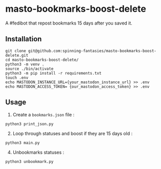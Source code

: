 # masto-bookmarks-boost-delete

A #fedibot that repost bookmarks 15 days after you saved it.

## Installation

```
git clone git@github.com:spinning-fantasies/masto-bookmarks-boost-delete.git
cd masto-bookmarks-boost-delete/
python3 -m venv .
source ./bin/activate
python3 -m pip install -r requirements.txt
touch .env
echo MASTODON_INSTANCE_URL={your_mastodon_instance_url} >> .env
echo MASTODON_ACCESS_TOKEN= {our_mastodon_access_token} >> .env
```




## Usage

1. Create a ``bookmarks.json`` file :

 ```
 python3 print_json.py
```

2. Loop through statuses and boost if they are 15 days old :
   
```
python3 main.py
```

4. Unbookmarks statuses :
   
```
python3 unbookmark.py
```
